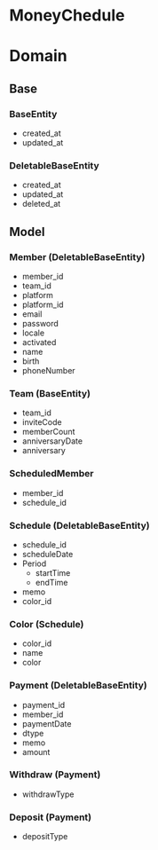 # MoneyChedule

# Domain
## Base

### BaseEntity
- created_at
- updated_at    

### DeletableBaseEntity
- created_at
- updated_at
- deleted_at

## Model
### Member (DeletableBaseEntity)
- member_id
- team_id
- platform
- platform_id
- email
- password
- locale
- activated
- name
- birth
- phoneNumber

### Team (BaseEntity)
- team_id
- inviteCode
- memberCount
- anniversaryDate
- anniversary

### ScheduledMember
- member_id
- schedule_id

### Schedule (DeletableBaseEntity)
- schedule_id
- scheduleDate
- Period
  - startTime
  - endTime
- memo
- color_id

### Color (Schedule)
- color_id
- name
- color

### Payment (DeletableBaseEntity)
- payment_id
- member_id
- paymentDate
- dtype
- memo
- amount

### Withdraw (Payment)
- withdrawType

### Deposit (Payment)
- depositType
